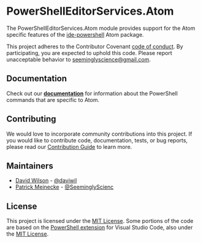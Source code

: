 # PowerShellEditorServices.Atom

The PowerShellEditorServices.Atom module provides support for the Atom specific features of the [ide-powershell](https://github.com/daviwil/ide-powershell) Atom package.

This project adheres to the Contributor Covenant [code of conduct](https://github.com/SeeminglyScience/PowerShellEditorServices.Atom/tree/master/docs/CODE_OF_CONDUCT.md).
By participating, you are expected to uphold this code. Please report unacceptable behavior to seeminglyscience@gmail.com.

## Documentation

Check out our **[documentation](https://github.com/SeeminglyScience/PowerShellEditorServices.Atom/tree/master/docs/en-US/PowerShellEditorServices.Atom.md)** for information about the PowerShell commands that are specific to Atom.

## Contributing

We would love to incorporate community contributions into this project.  If you would like to
contribute code, documentation, tests, or bug reports, please read our [Contribution Guide](https://github.com/SeeminglyScience/PowerShellEditorServices.Atom/tree/master/docs/CONTRIBUTING.md) to learn more.

## Maintainers

- [David Wilson](https://github.com/daviwil) - [@daviwil](http://twitter.com/daviwil)
- [Patrick Meinecke](https://github.com/SeeminglyScience) - [@SeeminglyScienc](http://twitter.com/SeeminglyScienc)

## License

This project is licensed under the [MIT License](LICENSE).  Some portions of the
code are based on the [PowerShell extension](https://github.com/PowerShell/vscode-powershell/)
for Visual Studio Code, also under the [MIT License](https://github.com/PowerShell/vscode-powershell/blob/master/LICENSE.txt).
